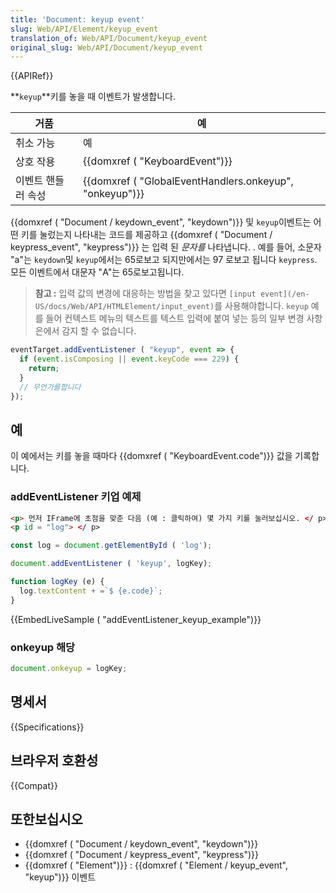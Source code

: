 ```yaml
---
title: 'Document: keyup event'
slug: Web/API/Element/keyup_event
translation_of: Web/API/Document/keyup_event
original_slug: Web/API/Document/keyup_event
---
```

{{APIRef}}

**`keyup`**키를 놓을 때 이벤트가 발생합니다.

| 거품               | 예                                                                       |
| ------------------ | ------------------------------------------------------------------------ |
| 취소 가능          | 예                                                                       |
| 상호 작용          | {{domxref ( "KeyboardEvent")}}                                 |
| 이벤트 핸들러 속성 | {{domxref ( "GlobalEventHandlers.onkeyup", "onkeyup")}} |

{{domxref ( "Document / keydown_event", "keydown")}} 및 `keyup`이벤트는 어떤 키를 눌렀는지 나타내는 코드를 제공하고 {{domxref ( "Document / keypress_event", "keypress")}} 는 입력 된 _문자를_ 나타냅니다. . 예를 들어, 소문자 "a"는 `keydown`및 `keyup`에서는 65로보고 되지만에서는 97 로보고 됩니다 `keypress`. 모든 이벤트에서 대문자 "A"는 65로보고됩니다.

> **참고 :** 입력 값의 변경에 대응하는 방법을 찾고 있다면 `[input event](/en-US/docs/Web/API/HTMLElement/input_event)`를  사용해야합니다. `keyup` 예를 들어 컨텍스트 메뉴의 텍스트를 텍스트 입력에 붙여 넣는 등의 일부 변경 사항은에서 감지 할 수 없습니다.

```js
eventTarget.addEventListener ( "keyup", event => {
  if (event.isComposing || event.keyCode === 229) {
    return;
  }
  // 무언가를합니다
});
```

## 예

이 예에서는 키를 놓을 때마다 {{domxref ( "KeyboardEvent.code")}} 값을 기록합니다.

### addEventListener 키업 예제

```html
<p> 먼저 IFrame에 초점을 맞춘 다음 (예 : 클릭하여) 몇 가지 키를 눌러보십시오. </ p>
<p id = "log"> </ p>
```

```js
const log = document.getElementById ( 'log');

document.addEventListener ( 'keyup', logKey);

function logKey (e) {
  log.textContent + =`$ {e.code}`;
}
```

{{EmbedLiveSample ( "addEventListener_keyup_example")}}

### onkeyup 해당

```js
document.onkeyup = logKey;
```

## 명세서

{{Specifications}}

## 브라우저 호환성

{{Compat}}

## 또한보십시오

- {{domxref ( "Document / keydown_event", "keydown")}}
- {{domxref ( "Document / keypress_event", "keypress")}}
- {{domxref ( "Element")}} : {{domxref ( "Element / keyup_event", "keyup")}} 이벤트
